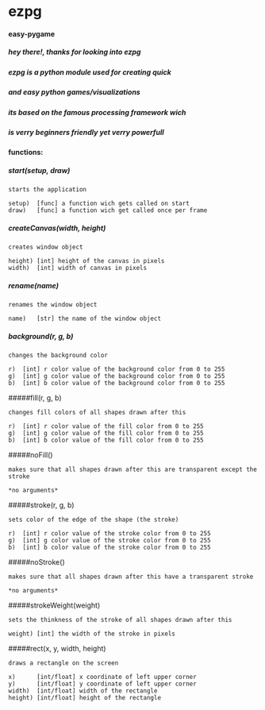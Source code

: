 # ezpg
#### easy-pygame
##### hey there!, thanks for looking into ezpg
##### ezpg is a python module used for creating quick
##### and easy python games/visualizations

##### its based on the famous processing framework wich
##### is verry beginners friendly yet verry powerfull



#### functions: 

##### start(setup, draw)
```
starts the application

setup)	[func] a function wich gets called on start
draw)	[func] a function wich get called once per frame
```

##### createCanvas(width, height)
```
creates window object

height) [int] height of the canvas in pixels
width)	[int] width of canvas in pixels
```

##### rename(name)


```
renames the window object

name)	[str] the name of the window object
```

##### background(r, g, b)
```
changes the background color

r)	[int] r color value of the background color from 0 to 255
g)	[int] g color value of the background color from 0 to 255
b)	[int] b color value of the background color from 0 to 255
```


#####fill(r, g, b)
```
changes fill colors of all shapes drawn after this

r)	[int] r color value of the fill color from 0 to 255
g)	[int] g color value of the fill color from 0 to 255
b)	[int] b color value of the fill color from 0 to 255
```

#####noFill()
```
makes sure that all shapes drawn after this are transparent except the stroke

*no arguments*
```

#####stroke(r, g, b)
```
sets color of the edge of the shape (the stroke)

r)	[int] r color value of the stroke color from 0 to 255
g)	[int] g color value of the stroke color from 0 to 255
b)	[int] b color value of the stroke color from 0 to 255
```

#####noStroke()
```
makes sure that all shapes drawn after this have a transparent stroke

*no arguments*
```
#####strokeWeight(weight)
```
sets the thinkness of the stroke of all shapes drawn after this

weight) [int] the width of the stroke in pixels
```

#####rect(x, y, width, height)
```
draws a rectangle on the screen

x)		[int/float] x coordinate of left upper corner
y)		[int/float] y coordinate of left upper corner
width)	[int/float] width of the rectangle
height)	[int/float] height of the rectangle
```
